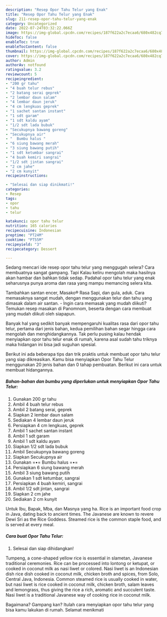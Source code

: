 ```yaml
---
description: "Resep Opor Tahu Telur yang Enak"
title: "Resep Opor Tahu Telur yang Enak"
slug: 211-resep-opor-tahu-telur-yang-enak
category: Uncategorized
date: 2022-07-24T03:32:22.066Z
image: https://img-global.cpcdn.com/recipes/187f622a2c7ecaa6/680x482cq70/opor-tahu-telur-foto-resep-utama.jpg
hideToc: false
enableToc: true
enableTocContent: false
thumbnail: https://img-global.cpcdn.com/recipes/187f622a2c7ecaa6/680x482cq70/opor-tahu-telur-foto-resep-utama.jpg
cover: https://img-global.cpcdn.com/recipes/187f622a2c7ecaa6/680x482cq70/opor-tahu-telur-foto-resep-utama.jpg
author: Admin
authorAv: notfound
ratingvalue: 3.2
reviewcount: 5
recipeingredient:
- "200 gr tahu"
- "4 buah telur rebus"
- "2 batang serai geprek"
- "2 lembar daun salam"
- "4 lembar daun jeruk"
- "4 cm lengkuas geprek"
- "1 sachet santan instant"
- "1 sdt garam"
- "1 sdt kaldu ayam"
- "1/2 sdt lada bubuk"
- "Secukupnya bawang goreng"
- "Secukupnya air"
- "  Bumbu halus "
- "6 siung bawang merah"
- "3 siung bawang putih"
- "1 sdt ketumbar sangrai"
- "4 buah kemiri sangrai"
- "1/2 sdt jintan sangrai"
- "2 cm jahe"
- "2 cm kunyit"
recipeinstructions:

- "Selesai dan siap dinikmati!"
categories:
- Resep
tags:
- opor
- tahu
- telur

katakunci: opor tahu telur 
nutrition: 165 calories
recipecuisine: Indonesian
preptime: "PT24M"
cooktime: "PT55M"
recipeyield: "3"
recipecategory: Dessert

---
```



Sedang mencari ide resep opor tahu telur yang menggugah selera? Cara membuatnya sangat gampang. Tapi Kalau keliru mengolah maka hasilnya akan hambar dan bahkan tidak sedap. Padahal opor tahu telur yang enak seharusnya punya aroma dan rasa yang mampu memancing selera kita.


Tambahkan santan encer, Masako® Rasa Sapi, dan gula, aduk. Cara memasaknya sangat mudah, dengan menggunakan telur dan tahu yang dimasak dalam air santan. - Ingin cara memasak yang mudah diikuti? Temukan resep masakan di Panomnom, beserta dengan cara membuat yang mudah diikuti oleh siapapun.

Banyak hal yang sedikit banyak mempengaruhi kualitas rasa dari opor tahu telur, pertama dari jenis bahan, kedua pemilihan bahan segar hingga cara mengolah dan menghidangkannya. Tak perlu pusing kalau hendak menyiapkan opor tahu telur enak di rumah, karena asal sudah tahu triknya maka hidangan ini bisa jadi suguhan spesial.


Berikut ini ada beberapa tips dan trik praktis untuk membuat opor tahu telur yang siap dikreasikan. Kamu bisa menyiapkan Opor Tahu Telur menggunakan 20 jenis bahan dan 0 tahap pembuatan. Berikut ini cara untuk membuat hidangannya.

<!--inarticleads1-->

##### Bahan-bahan dan bumbu yang diperlukan untuk menyiapkan Opor Tahu Telur:

1. Gunakan 200 gr tahu
1. Ambil 4 buah telur rebus
1. Ambil 2 batang serai, geprek
1. Siapkan 2 lembar daun salam
1. Sediakan 4 lembar daun jeruk
1. Persiapkan 4 cm lengkuas, geprek
1. Ambil 1 sachet santan instant
1. Ambil 1 sdt garam
1. Ambil 1 sdt kaldu ayam
1. Siapkan 1/2 sdt lada bubuk
1. Ambil Secukupnya bawang goreng
1. Siapkan Secukupnya air
1. Gunakan  =•= Bumbu halus =•=
1. Persiapkan 6 siung bawang merah
1. Ambil 3 siung bawang putih
1. Gunakan 1 sdt ketumbar, sangrai
1. Persiapkan 4 buah kemiri, sangrai
1. Ambil 1/2 sdt jintan, sangrai
1. Siapkan 2 cm jahe
1. Sediakan 2 cm kunyit


Untuk Ibu, Bapak, Mba, dan Masnya yang ha. Rice is an important food crop in Java, dating back to ancient times. The Javanese are known to revere Dewi Sri as the Rice Goddess. Steamed rice is the common staple food, and is served at every meal. 

<!--inarticleads2-->

##### Cara buat Opor Tahu Telur:


1. Selesai dan siap dihidangkan!

Tumpeng, a cone-shaped yellow rice is essential in slametan, Javanese traditional ceremonies. Rice can be processed into lontong or ketupat, or cooked in coconut milk as nasi liwet or colored. Nasi liwet is an Indonesian dish rice dish cooked in coconut milk, chicken broth and spices, from Solo, Central Java, Indonesia. Common steamed rice is usually cooked in water, but nasi liwet is rice cooked in coconut milk, chicken broth, salam leaves and lemongrass, thus giving the rice a rich, aromatic and succulent taste. Nasi liwet is a traditional Javanese way of cooking rice in coconut milk. 

Bagaimana? Gampang kan? Itulah cara menyiapkan opor tahu telur yang bisa kamu lakukan di rumah. Selamat menikmati
